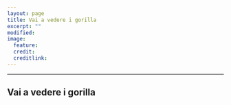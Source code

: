```yaml
---
layout: page
title: Vai a vedere i gorilla
excerpt: ""
modified: 
image:
  feature: 
  credit: 
  creditlink: 
---
```


---

## Vai a vedere i gorilla

